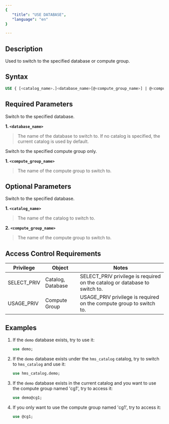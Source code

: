 ```yaml
---
{
   "title": "USE DATABASE",
   "language": "en"
}

---
```


## Description

Used to switch to the specified database or compute group.

## Syntax

```SQL
USE { [<catalog_name>.]<database_name>[@<compute_group_name>] | @<compute_group_name> }
```

## Required Parameters

Switch to the specified database.

**1. `<database_name>`**
> The name of the database to switch to.
> If no catalog is specified, the current catalog is used by default.

Switch to the specified compute group only.

**1. `<compute_group_name>`**
> The name of the compute group to switch to.

## Optional Parameters

Switch to the specified database.

**1. `<catalog_name>`**
> The name of the catalog to switch to.

**2. `<compute_group_name>`**
> The name of the compute group to switch to.

## Access Control Requirements

| Privilege   | Object                | Notes                                                                |
|-------------|-----------------------|----------------------------------------------------------------------|
| SELECT_PRIV | Catalog, Database     | SELECT_PRIV privilege is required on the catalog or database to switch to. |
| USAGE_PRIV  | Compute Group         | USAGE_PRIV privilege is required on the compute group to switch to.  |

## Examples

1. If the `demo` database exists, try to use it:

   ```sql
   use demo;
   ```

2. If the `demo` database exists under the `hms_catalog` catalog, try to switch to `hms_catalog` and use it:

    ```sql
    use hms_catalog.demo;
    ```

3. If the `demo` database exists in the current catalog and you want to use the compute group named 'cg1', try to access it:

    ```sql
    use demo@cg1;
    ```

4. If you only want to use the compute group named 'cg1', try to access it:

    ```sql
    use @cg1;
    ```